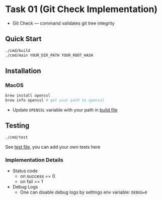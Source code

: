 # Task 01 (Git Check Implementation)

* Git Check — command validates git tree integrity

## Quick Start

```bash
./cmd/build
./cmd/main YOUR_DIR_PATH YOUR_ROOT_HASH
```

## Installation

### MacOS

```bash
brew install openssl
brew info openssl # get your path to openssl
```

* Update `OPENSSL` variable with your path in [build file](build)

## Testing

```bash
./cmd/test
```

See [test file](test), you can add your own tests here

### Implementation Details

* Status code
  * on success == 0
  * on fail == 1
* Debug Logs
  * One can disable debug logs by settings env variable: `DEBUG=0`
